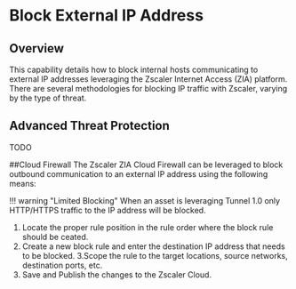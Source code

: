 # Block External IP Address

## Overview

This capability details how to block internal hosts communicating to external IP addresses leveraging the Zscaler Internet Access (ZIA) platform.  There are several methodologies for blocking IP traffic with Zscaler, varying by the type of threat.

## Advanced Threat Protection
TODO

##Cloud Firewall
The Zscaler ZIA Cloud Firewall can be leveraged to block outbound communication to an external IP address using the following means:

!!! warning "Limited Blocking"
	When an asset is leveraging Tunnel 1.0 only HTTP/HTTPS traffic to the IP address will be blocked.

1. Locate the proper rule position in the rule order where the block rule should be ceated.
2. Create a new block rule and enter the destination IP address that needs to be blocked.
3.Scope the rule to the target locations, source networks, destination ports, etc.
4. Save and Publish the changes to the Zscaler Cloud.